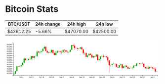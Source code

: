 # Bitcoin Stats

BTC/USDT|24h change|24h high|24h low|
|---|---|---|---|
|$43612.25|-5.66%|$47070.00|$42500.00|

<img src="./chart.svg">
